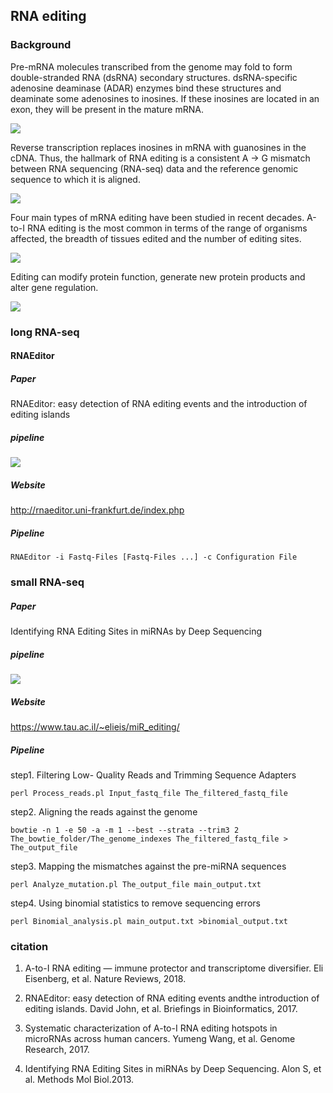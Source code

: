 ## RNA editing
### Background
Pre-mRNA molecules transcribed from the genome may fold to form double-stranded RNA (dsRNA) secondary structures. dsRNA-specific adenosine deaminase (ADAR) enzymes bind these structures and deaminate some adenosines to inosines. If these inosines are located in an exon, they will be present in the mature mRNA.

![](../assets/RNA_editing.F1.png)

Reverse transcription replaces inosines in mRNA with guanosines in the cDNA. Thus, the hallmark of RNA editing is a consistent A → G mismatch between RNA sequencing (RNA-seq) data and the reference genomic sequence to which it is aligned.

![](../assets/RNA_editing.F2.png)

Four main types of mRNA editing have been studied in recent decades. A-to-I RNA editing is the most common in terms of the range of organisms affected, the breadth of tissues edited and the number of editing sites.

![](../assets/RNA_editing.F3.png)

Editing can modify protein function, generate new protein products and alter gene regulation.

![](../assets/RNA_editing.F4.png)

### long RNA-seq
#### RNAEditor
##### Paper
RNAEditor: easy detection of RNA editing events and
the introduction of editing islands
##### pipeline
![](../assets/RNA_editing.F5.png)
##### Website
http://rnaeditor.uni-frankfurt.de/index.php

##### Pipeline
```
RNAEditor -i Fastq-Files [Fastq-Files ...] -c Configuration File
```
### small RNA-seq
##### Paper
Identifying RNA Editing Sites in miRNAs by Deep Sequencing

##### pipeline
![](../assets/RNA_editing.F6.png)

##### Website
https://www.tau.ac.il/~elieis/miR_editing/

##### Pipeline
step1. Filtering Low- Quality Reads and Trimming Sequence Adapters
```
perl Process_reads.pl Input_fastq_file The_filtered_fastq_file
```
step2. Aligning the reads against the genome
```
bowtie -n 1 -e 50 -a -m 1 --best --strata --trim3 2 The_bowtie_folder/The_genome_indexes The_filtered_fastq_file > The_output_file
```
step3. Mapping the mismatches against the pre-miRNA sequences
```
perl Analyze_mutation.pl The_output_file main_output.txt
```
step4. Using binomial statistics to remove sequencing errors
```
perl Binomial_analysis.pl main_output.txt >binomial_output.txt
```
### citation
1. A-to-I RNA editing — immune protector and transcriptome diversifier. Eli Eisenberg, et al. Nature Reviews, 2018.

2. RNAEditor: easy detection of RNA editing events andthe introduction of editing islands. David John, et al. Briefings in Bioinformatics, 2017.

3. Systematic characterization of A-to-I RNA editing hotspots in microRNAs across human cancers. Yumeng Wang, et al. Genome Research, 2017. 

4. Identifying RNA Editing Sites in miRNAs by Deep Sequencing. Alon S, et al. Methods Mol Biol.2013.
